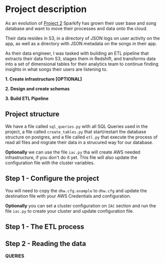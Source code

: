 # Project description
As an evolution of [Project 2](https://github.com/hedcler/udacity-dataengineer-project2) Sparkify has grown their user base and song database and want to move their processes and data onto the cloud.

Their data resides in S3, in a directory of JSON logs on user activity on the app, as well as a directory with JSON metadata on the songs in their app.

As their data engineer, I was tasked with building an ETL pipeline that extracts their data from S3, stages them in Redshift, and transforms data into a set of dimensional tables for their analytics team to continue finding insights in what songs their users are listening to.

**1. Create infrastructure [OPTIONAL]**

**2. Design and create schemas**

**3. Build ETL Pipeline**

## Project structure
We have a file called `sql_queries.py` with all SQL Queries used in the project, a file called `create_tables.py` that start/restart the database structure on postgres, and a file called `etl.py` that execute the process of read all files and migrate their data in a strucured way for our database.

**Optionally** we can use the file `iac.py` tha will create AWS needed infrastructure, if you don't do it yet. This file will also update the configuration file with the cluster variables.


## Step 1 - Configure the project
You will need to copy the `dhw.cfg.example` to `dhw.cfg` and update the destination file with your AWS Credentials and configuration.

**Optionally** you can set a cluster configuration on `IAC` section and run the file `iac.py` to create your cluster and update configuration file.


## Step 1 - The ETL process



## Step 2 - Reading the data



**QUERIES**

